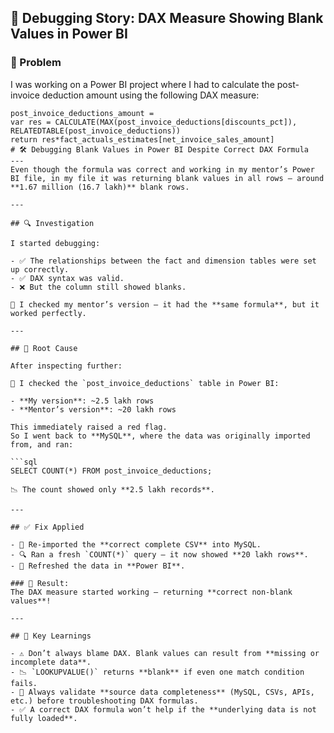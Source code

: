## 🐛 Debugging Story: DAX Measure Showing Blank Values in Power BI

### 🎯 Problem

I was working on a Power BI project where I had to calculate the post-invoice deduction amount using the following DAX measure:

```dax
post_invoice_deductions_amount = 
var res = CALCULATE(MAX(post_invoice_deductions[discounts_pct]), 
RELATEDTABLE(post_invoice_deductions))
return res*fact_actuals_estimates[net_invoice_sales_amount]
# 🛠️ Debugging Blank Values in Power BI Despite Correct DAX Formula
---
Even though the formula was correct and working in my mentor’s Power BI file, in my file it was returning blank values in all rows — around **1.67 million (16.7 lakh)** blank rows.

---

## 🔍 Investigation

I started debugging:

- ✅ The relationships between the fact and dimension tables were set up correctly.
- ✅ DAX syntax was valid.
- ❌ But the column still showed blanks.

🧠 I checked my mentor’s version — it had the **same formula**, but it worked perfectly.

---

## 🧪 Root Cause

After inspecting further:

🔎 I checked the `post_invoice_deductions` table in Power BI:

- **My version**: ~2.5 lakh rows  
- **Mentor’s version**: ~20 lakh rows

This immediately raised a red flag.  
So I went back to **MySQL**, where the data was originally imported from, and ran:

```sql
SELECT COUNT(*) FROM post_invoice_deductions;

📉 The count showed only **2.5 lakh records**.

---

## ✅ Fix Applied

- 🔁 Re-imported the **correct complete CSV** into MySQL.
- 🔍 Ran a fresh `COUNT(*)` query — it now showed **20 lakh rows**.
- 🔄 Refreshed the data in **Power BI**.

### 🎉 Result:
The DAX measure started working — returning **correct non-blank values**!

---

## 📘 Key Learnings

- ⚠️ Don’t always blame DAX. Blank values can result from **missing or incomplete data**.
- 📉 `LOOKUPVALUE()` returns **blank** if even one match condition fails.
- 🧾 Always validate **source data completeness** (MySQL, CSVs, APIs, etc.) before troubleshooting DAX formulas.
- ✅ A correct DAX formula won’t help if the **underlying data is not fully loaded**.

